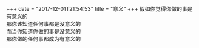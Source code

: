 +++
date = "2017-12-01T21:54:53"
title = "意义"
+++
假如你觉得你做的事是有意义的  
那你该知道任何事都是没意义的  
而当你知道你做的事是没意义的  
那你做的任何事都成为有意义的  